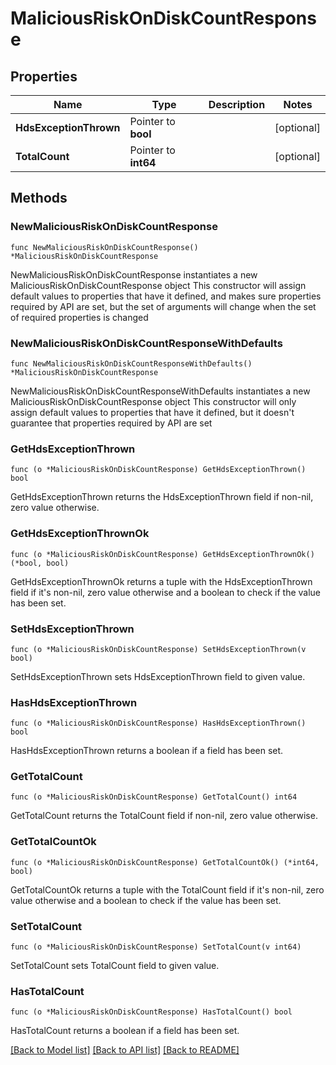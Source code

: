 # MaliciousRiskOnDiskCountResponse

## Properties

Name | Type | Description | Notes
------------ | ------------- | ------------- | -------------
**HdsExceptionThrown** | Pointer to **bool** |  | [optional] 
**TotalCount** | Pointer to **int64** |  | [optional] 

## Methods

### NewMaliciousRiskOnDiskCountResponse

`func NewMaliciousRiskOnDiskCountResponse() *MaliciousRiskOnDiskCountResponse`

NewMaliciousRiskOnDiskCountResponse instantiates a new MaliciousRiskOnDiskCountResponse object
This constructor will assign default values to properties that have it defined,
and makes sure properties required by API are set, but the set of arguments
will change when the set of required properties is changed

### NewMaliciousRiskOnDiskCountResponseWithDefaults

`func NewMaliciousRiskOnDiskCountResponseWithDefaults() *MaliciousRiskOnDiskCountResponse`

NewMaliciousRiskOnDiskCountResponseWithDefaults instantiates a new MaliciousRiskOnDiskCountResponse object
This constructor will only assign default values to properties that have it defined,
but it doesn't guarantee that properties required by API are set

### GetHdsExceptionThrown

`func (o *MaliciousRiskOnDiskCountResponse) GetHdsExceptionThrown() bool`

GetHdsExceptionThrown returns the HdsExceptionThrown field if non-nil, zero value otherwise.

### GetHdsExceptionThrownOk

`func (o *MaliciousRiskOnDiskCountResponse) GetHdsExceptionThrownOk() (*bool, bool)`

GetHdsExceptionThrownOk returns a tuple with the HdsExceptionThrown field if it's non-nil, zero value otherwise
and a boolean to check if the value has been set.

### SetHdsExceptionThrown

`func (o *MaliciousRiskOnDiskCountResponse) SetHdsExceptionThrown(v bool)`

SetHdsExceptionThrown sets HdsExceptionThrown field to given value.

### HasHdsExceptionThrown

`func (o *MaliciousRiskOnDiskCountResponse) HasHdsExceptionThrown() bool`

HasHdsExceptionThrown returns a boolean if a field has been set.

### GetTotalCount

`func (o *MaliciousRiskOnDiskCountResponse) GetTotalCount() int64`

GetTotalCount returns the TotalCount field if non-nil, zero value otherwise.

### GetTotalCountOk

`func (o *MaliciousRiskOnDiskCountResponse) GetTotalCountOk() (*int64, bool)`

GetTotalCountOk returns a tuple with the TotalCount field if it's non-nil, zero value otherwise
and a boolean to check if the value has been set.

### SetTotalCount

`func (o *MaliciousRiskOnDiskCountResponse) SetTotalCount(v int64)`

SetTotalCount sets TotalCount field to given value.

### HasTotalCount

`func (o *MaliciousRiskOnDiskCountResponse) HasTotalCount() bool`

HasTotalCount returns a boolean if a field has been set.


[[Back to Model list]](../README.md#documentation-for-models) [[Back to API list]](../README.md#documentation-for-api-endpoints) [[Back to README]](../README.md)


